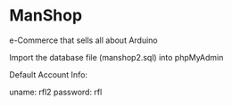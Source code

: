 # ManShop
e-Commerce that sells all about Arduino

Import the database file (manshop2.sql) into phpMyAdmin

Default Account Info:

uname: rfl2
password: rfl
